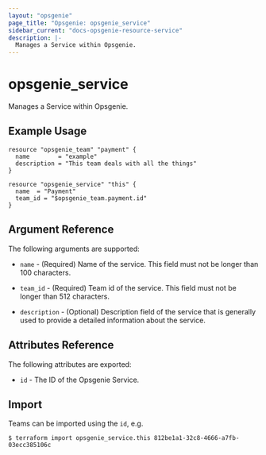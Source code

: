 ```yaml
---
layout: "opsgenie"
page_title: "Opsgenie: opsgenie_service"
sidebar_current: "docs-opsgenie-resource-service"
description: |-
  Manages a Service within Opsgenie.
---
```


# opsgenie\_service

Manages a Service within Opsgenie.

## Example Usage

```hcl
resource "opsgenie_team" "payment" {
  name        = "example"
  description = "This team deals with all the things"
}

resource "opsgenie_service" "this" {
  name  = "Payment"
  team_id = "$opsgenie_team.payment.id"
}
```

## Argument Reference

The following arguments are supported:

* `name` - (Required) Name of the service. This field must not be longer than 100 characters.

* `team_id` - (Required)  Team id of the service. This field must not be longer than 512 characters.

* `description` - (Optional) Description field of the service that is generally used to provide a detailed information about the service.

## Attributes Reference

The following attributes are exported:

* `id` - The ID of the Opsgenie Service.

## Import

Teams can be imported using the `id`, e.g.

`$ terraform import opsgenie_service.this 812be1a1-32c8-4666-a7fb-03ecc385106c`
